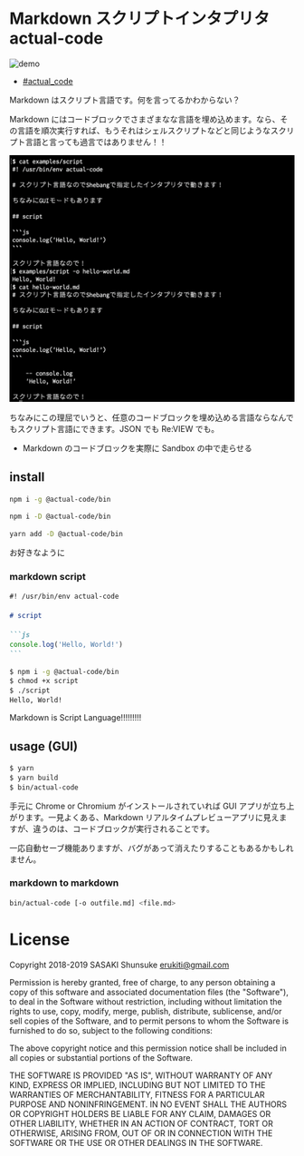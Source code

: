 # Markdown スクリプトインタプリタ actual-code

![demo](images/demo.gif)

- [#actual_code](https://twitter.com/search?f=tweets&q=%23actual_code)

Markdown はスクリプト言語です。何を言ってるかわからない？

Markdown にはコードブロックでさまざまなな言語を埋め込めます。なら、その言語を順次実行すれば、もうそれはシェルスクリプトなどと同じようなスクリプト言語と言っても過言ではありません！！

![hello-world](images/hello-world.png)

ちなみにこの理屈でいうと、任意のコードブロックを埋め込める言語ならなんでもスクリプト言語にできます。JSON でも Re:VIEW でも。

- Markdown のコードブロックを実際に Sandbox の中で走らせる

## install

```sh
npm i -g @actual-code/bin
```

```sh
npm i -D @actual-code/bin
```

```sh
yarn add -D @actual-code/bin
```

お好きなように

### markdown script

````markdown
#! /usr/bin/env actual-code

# script

```js
console.log('Hello, World!')
```
````

```sh
$ npm i -g @actual-code/bin
$ chmod +x script
$ ./script
Hello, World!
```

Markdown is Script Language!!!!!!!!!

## usage (GUI)

```sh
$ yarn
$ yarn build
$ bin/actual-code
```

手元に Chrome or Chromium がインストールされていれば GUI アプリが立ち上がります。一見よくある、Markdown リアルタイムプレビューアプリに見えますが、違うのは、コードブロックが実行されることです。

一応自動セーブ機能ありますが、バグがあって消えたりすることもあるかもしれません。

### markdown to markdown

```sh
bin/actual-code [-o outfile.md] <file.md>
```

# License

Copyright 2018-2019 SASAKI Shunsuke <erukiti@gmail.com>

Permission is hereby granted, free of charge, to any person obtaining a copy of this software and associated documentation files (the "Software"), to deal in the Software without restriction, including without limitation the rights to use, copy, modify, merge, publish, distribute, sublicense, and/or sell copies of the Software, and to permit persons to whom the Software is furnished to do so, subject to the following conditions:

The above copyright notice and this permission notice shall be included in all copies or substantial portions of the Software.

THE SOFTWARE IS PROVIDED "AS IS", WITHOUT WARRANTY OF ANY KIND, EXPRESS OR IMPLIED, INCLUDING BUT NOT LIMITED TO THE WARRANTIES OF MERCHANTABILITY, FITNESS FOR A PARTICULAR PURPOSE AND NONINFRINGEMENT. IN NO EVENT SHALL THE AUTHORS OR COPYRIGHT HOLDERS BE LIABLE FOR ANY CLAIM, DAMAGES OR OTHER LIABILITY, WHETHER IN AN ACTION OF CONTRACT, TORT OR OTHERWISE, ARISING FROM, OUT OF OR IN CONNECTION WITH THE SOFTWARE OR THE USE OR OTHER DEALINGS IN THE SOFTWARE.
